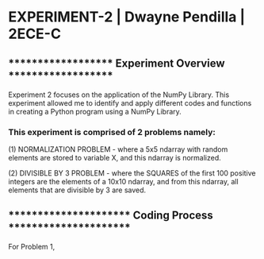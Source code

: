# EXPERIMENT-2 | Dwayne Pendilla | 2ECE-C
## ****************** Experiment Overview ****************** 
Experiment 2 focuses on the application of the NumPy Library. This experiment allowed me to identify and apply different codes and functions in creating a Python program using a NumPy Library.

### This experiment is comprised of 2 problems namely: 
(1) NORMALIZATION PROBLEM - where a 5x5 ndarray with random elements are stored to variable X, and this ndarray is normalized.

(2) DIVISIBLE BY 3 PROBLEM - where the SQUARES of the first 100 positive integers are the elements of a 10x10 ndarray, and from this ndarray, all elements that are divisible by 3 are saved.

## ********************* Coding Process *********************
For Problem 1, 
